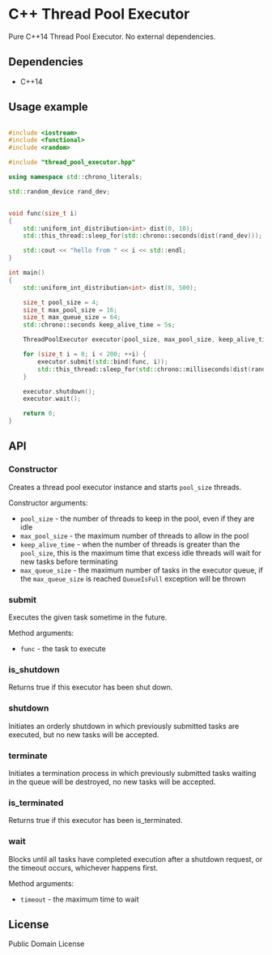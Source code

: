 # C++ Thread Pool Executor

Pure C++14 Thread Pool Executor. No external dependencies.

## Dependencies

* C++14



## Usage example

```c++

#include <iostream>
#include <functional>
#include <random>

#include "thread_pool_executor.hpp"

using namespace std::chrono_literals;

std::random_device rand_dev;


void func(size_t i)
{
    std::uniform_int_distribution<int> dist(0, 10);
    std::this_thread::sleep_for(std::chrono::seconds(dist(rand_dev)));

    std::cout << "hello from " << i << std::endl;
}

int main()
{
    std::uniform_int_distribution<int> dist(0, 500);

    size_t pool_size = 4;
    size_t max_pool_size = 16;    
    size_t max_queue_size = 64;
    std::chrono::seconds keep_alive_time = 5s;

    ThreadPoolExecutor executor(pool_size, max_pool_size, keep_alive_time, max_queue_size);

    for (size_t i = 0; i < 200; ++i) {
        executor.submit(std::bind(func, i));
        std::this_thread::sleep_for(std::chrono::milliseconds(dist(rand_dev)));
    }

    executor.shutdown();
    executor.wait();

    return 0;
}

```


## API

### Constructor

Creates a thread pool executor instance and starts `pool_size` threads.

Constructor arguments:

- `pool_size` - the number of threads to keep in the pool, even if they are idle
- `max_pool_size` - the maximum number of threads to allow in the pool
- `keep_alive_time` - when the number of threads is greater than the `pool_size`, this is the maximum time that excess idle threads will wait for new tasks before terminating
- `max_queue_size` - the maximum number of tasks in the executor queue, if the `max_queue_size` is reached `QueueIsFull` exception will be thrown

### submit

Executes the given task sometime in the future.

Method arguments:

- `func` - the task to execute

### is_shutdown

Returns true if this executor has been shut down.

### shutdown

Initiates an orderly shutdown in which previously submitted tasks are executed, but no new tasks will be accepted.

### terminate

Initiates a termination process in which previously submitted tasks waiting in the queue will be destroyed, no new tasks will be accepted.

### is_terminated

Returns true if this executor has been is_terminated.

### wait

Blocks until all tasks have completed execution after a shutdown request, or the timeout occurs, whichever happens first.

Method arguments:

- `timeout` - the maximum time to wait

## License

Public Domain License
